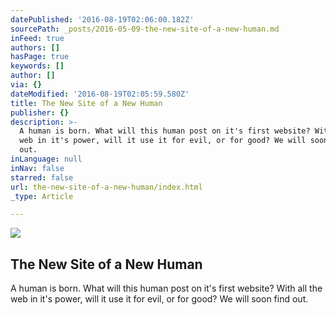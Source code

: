 ```yaml
---
datePublished: '2016-08-19T02:06:00.182Z'
sourcePath: _posts/2016-05-09-the-new-site-of-a-new-human.md
inFeed: true
authors: []
hasPage: true
keywords: []
author: []
via: {}
dateModified: '2016-08-19T02:05:59.580Z'
title: The New Site of a New Human
publisher: {}
description: >-
  A human is born. What will this human post on it's first website? With all the
  web in it's power, will it use it for evil, or for good? We will soon find
  out.
inLanguage: null
inNav: false
starred: false
url: the-new-site-of-a-new-human/index.html
_type: Article

---
```

![](https://s3-us-west-2.amazonaws.com/the-grid-img/p/a18764d19787beff2f3949ce4d63fc0578bcbe3d.jpg)

## The New Site of a New Human

A human is born. What will this human post on it's first website? With all the web in it's power, will it use it for evil, or for good? We will soon find out.